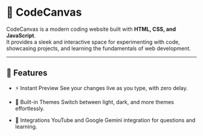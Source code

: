 # 🎨 CodeCanvas

CodeCanvas is a modern coding website built with **HTML, CSS, and JavaScript**.  
It provides a sleek and interactive space for experimenting with code, showcasing projects, and learning the fundamentals of web development.

---

## 🚀 Features

- ⚡ Instant Preview
See your changes live as you type, with zero delay.

- 🎨 Built-in Themes
Switch between light, dark, and more themes effortlessly.

- 🔗 Integrations
YouTube and Google Gemini integration for questions and learning.
